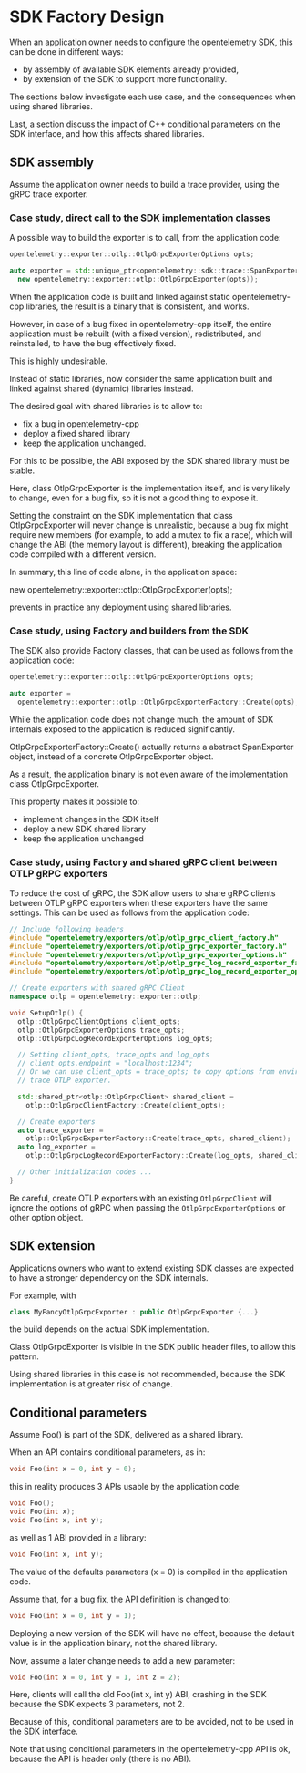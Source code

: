 # SDK Factory Design

When an application owner needs to configure the opentelemetry SDK,
this can be done in different ways:

- by assembly of available SDK elements already provided,
- by extension of the SDK to support more functionality.

The sections below investigate each use case,
and the consequences when using shared libraries.

Last, a section discuss the impact of C++ conditional parameters
on the SDK interface, and how this affects shared libraries.

## SDK assembly

Assume the application owner needs to build a trace provider, using the gRPC trace
exporter.

### Case study, direct call to the SDK implementation classes

A possible way to build the exporter is to call, from the application code:

```cpp
opentelemetry::exporter::otlp::OtlpGrpcExporterOptions opts;

auto exporter = std::unique_ptr<opentelemetry::sdk::trace::SpanExporter>(
  new opentelemetry::exporter::otlp::OtlpGrpcExporter(opts));
```

When the application code is built and linked against static
opentelemetry-cpp libraries, the result is a binary that is consistent, and
works.

However, in case of a bug fixed in opentelemetry-cpp itself, the entire
application must be rebuilt (with a fixed version), redistributed,
and reinstalled, to have the bug effectively fixed.

This is highly undesirable.

Instead of static libraries, now consider the same application built and
linked against shared (dynamic) libraries instead.

The desired goal with shared libraries is to allow to:

- fix a bug in opentelemetry-cpp
- deploy a fixed shared library
- keep the application unchanged.

For this to be possible, the ABI exposed by the SDK shared library
must be stable.

Here, class OtlpGrpcExporter is the implementation itself,
and is very likely to change, even for a bug fix,
so it is not a good thing to expose it.

Setting the constraint on the SDK implementation that class
OtlpGrpcExporter will never change is unrealistic,
because a bug fix might require new members (for example, to add a mutex to
fix a race), which will change the ABI (the memory layout is different),
breaking the application code compiled with a different version.

In summary, this line of code alone, in the application space:

  new opentelemetry::exporter::otlp::OtlpGrpcExporter(opts);

prevents in practice any deployment using shared libraries.

### Case study, using Factory and builders from the SDK

The SDK also provide Factory classes, that can be used as follows
from the application code:

```cpp
opentelemetry::exporter::otlp::OtlpGrpcExporterOptions opts;

auto exporter =
  opentelemetry::exporter::otlp::OtlpGrpcExporterFactory::Create(opts);
```

While the application code does not change much,
the amount of SDK internals exposed to the application is reduced
significantly.

OtlpGrpcExporterFactory::Create() actually returns a abstract SpanExporter
object, instead of a concrete OtlpGrpcExporter object.

As a result, the application binary is not even aware of the implementation
class OtlpGrpcExporter.

This property makes it possible to:

- implement changes in the SDK itself
- deploy a new SDK shared library
- keep the application unchanged

### Case study, using Factory and shared gRPC client between OTLP gRPC exporters

To reduce the cost of gRPC, the SDK allow users to share gRPC clients between
OTLP gRPC exporters when these exporters have the same settings. This can be
used as follows from the application code:

```cpp
// Include following headers
#include "opentelemetry/exporters/otlp/otlp_grpc_client_factory.h"
#include "opentelemetry/exporters/otlp/otlp_grpc_exporter_factory.h"
#include "opentelemetry/exporters/otlp/otlp_grpc_exporter_options.h"
#include "opentelemetry/exporters/otlp/otlp_grpc_log_record_exporter_factory.h"
#include "opentelemetry/exporters/otlp/otlp_grpc_log_record_exporter_options.h"

// Create exporters with shared gRPC Client
namespace otlp = opentelemetry::exporter::otlp;

void SetupOtlp() {
  otlp::OtlpGrpcClientOptions client_opts;
  otlp::OtlpGrpcExporterOptions trace_opts;
  otlp::OtlpGrpcLogRecordExporterOptions log_opts;

  // Setting client_opts, trace_opts and log_opts
  // client_opts.endpoint = "localhost:1234";
  // Or we can use client_opts = trace_opts; to copy options from environment of
  // trace OTLP exporter.

  std::shared_ptr<otlp::OtlpGrpcClient> shared_client =
    otlp::OtlpGrpcClientFactory::Create(client_opts);

  // Create exporters
  auto trace_exporter =
    otlp::OtlpGrpcExporterFactory::Create(trace_opts, shared_client);
  auto log_exporter =
    otlp::OtlpGrpcLogRecordExporterFactory::Create(log_opts, shared_client);

  // Other initialization codes ...
}
```

Be careful, create OTLP exporters with an existing `OtlpGrpcClient` will ignore
the options of gRPC when passing the `OtlpGrpcExporterOptions` or other option
object.

## SDK extension

Applications owners who want to extend existing SDK classes are expected
to have a stronger dependency on the SDK internals.

For example, with

```cpp
class MyFancyOtlpGrpcExporter : public OtlpGrpcExporter {...}
```

the build depends on the actual SDK implementation.

Class OtlpGrpcExporter is visible in the SDK public header files,
to allow this pattern.

Using shared libraries in this case is not recommended,
because the SDK implementation is at greater risk of change.

## Conditional parameters

Assume Foo() is part of the SDK, delivered as a shared library.

When an API contains conditional parameters, as in:

```cpp
void Foo(int x = 0, int y = 0);
```

this in reality produces 3 APIs usable by the application code:

```cpp
void Foo();
void Foo(int x);
void Foo(int x, int y);
```

as well as 1 ABI provided in a library:

```cpp
void Foo(int x, int y);
```

The value of the defaults parameters (x = 0) is compiled in the application
code.

Assume that, for a bug fix, the API definition is changed to:

```cpp
void Foo(int x = 0, int y = 1);
```

Deploying a new version of the SDK will have no effect,
because the default value is in the application binary, not the shared
library.

Now, assume a later change needs to add a new parameter:

```cpp
void Foo(int x = 0, int y = 1, int z = 2);
```

Here, clients will call the old Foo(int x, int y) ABI, crashing in the SDK
because the SDK expects 3 parameters, not 2.

Because of this, conditional parameters are to be avoided,
not to be used in the SDK interface.

Note that using conditional parameters in the opentelemetry-cpp API is ok,
because the API is header only (there is no ABI).
